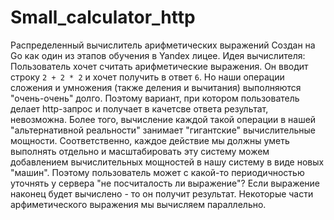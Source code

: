 # Small_calculator_http
Распределенный вычислитель арифметических выражений
Создан на Go как один из этапов обучения в Yandex лицее.
Идея вычислителя:
Пользователь хочет считать арифметические выражения. Он вводит строку `2 + 2 * 2` и хочет получить в ответ `6`. 
Но наши операции сложения и умножения (также деления и вычитания) выполняются "очень-очень" долго. 
Поэтому вариант, при котором пользователь делает http-запрос и получает в качетсве ответа результат, невозможна. 
Более того, вычисление каждой такой операции в нашей "альтернативной реальности" занимает "гигантские" вычислительные мощности. 
Соответственно, каждое действие мы должны уметь выполнять отдельно и масштабировать эту систему можем добавлением вычислительных мощностей в нашу систему в виде новых "машин". 
Поэтому пользователь может с какой-то периодичностью уточнять у сервера "не посчиталость ли выражение"? 
Если выражение наконец будет вычислено - то он получит результат. 
Некоторые части арфиметического выражения мы вычисляем параллельно.
